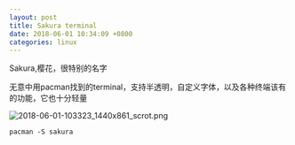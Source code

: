 ```yaml
---
layout: post
title: Sakura terminal
date: 2018-06-01 10:34:09 +0800
categories: linux
---
```

Sakura,樱花，很特别的名字

无意中用pacman找到的terminal，支持半透明，自定义字体，以及各种终端该有的功能，它也十分轻量

![2018-06-01-103323_1440x861_scrot.png](https://i.loli.net/2018/06/01/5b10b08b566cd.png)

```
pacman -S sakura
```
